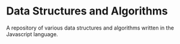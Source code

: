 # Data Structures and Algorithms

A repository of various data structures and algorithms written in the
Javascript language.